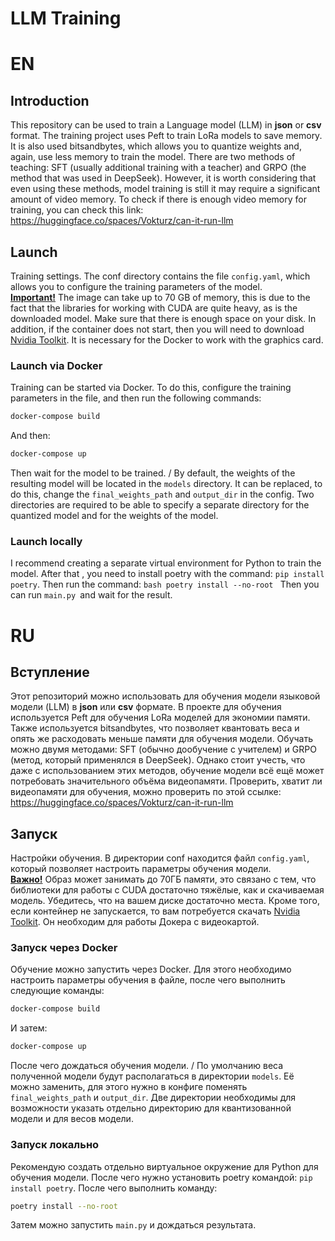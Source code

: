 # LLM Training
# EN
## Introduction
This repository can be used to train a Language model (LLM) in **json** or **csv** format.
The training project uses Peft to train LoRa models to save memory. It is also used
bitsandbytes, which allows you to quantize weights and, again, use less memory to train the model.
There are two methods of teaching: SFT (usually additional training with a teacher) and GRPO (the method that
was used in DeepSeek).
However, it is worth considering that even using these methods, model training is still
it may require a significant amount of video memory. To check if there is enough video memory for training,
you can check this link: https://huggingface.co/spaces/Vokturz/can-it-run-llm
## Launch
Training settings. The conf directory contains the file `config.yaml`, which allows you to configure
the training parameters of the model. \
<u>**Important!**</u> The image can take up to 70 GB of memory, this is due to the fact that the libraries for working with
CUDA are quite heavy, as is the downloaded model. Make sure that there is enough space on your disk.
In addition, if the container does not start, then you will need to download
[Nvidia Toolkit](https://developer.nvidia.com/cuda-toolkit). It is necessary for
the Docker to work with the graphics card.
### Launch via Docker
Training can be started via Docker. To do this, configure the training parameters in the file, and then
run the following commands:
```bash
docker-compose build
```
And then:
```bash
docker-compose up
```
Then wait for the model to be trained. /
By default, the weights of the resulting model will be located in the `models` directory. It can be replaced,
to do this, change the `final_weights_path` and `output_dir` in the config. Two directories are required to
be able to specify a separate directory for the quantized model and for the weights of the model.
### Launch locally
I recommend creating a separate virtual environment for Python to train the model. After that
, you need to install poetry with the command: `pip install poetry`. Then run the command:
``bash
poetry install --no-root
``
Then you can run `main.py `and wait for the result.

# RU
## Вступление
Этот репозиторий можно использовать для обучения модели языковой модели (LLM) в **json** или **csv** формате.
В проекте для обучения используется Peft для обучения LoRa моделей для экономии памяти. Также используется
bitsandbytes, что позволяет квантовать веса и опять же расходовать меньше памяти для обучения модели.
Обучать можно двумя методами: SFT (обычно дообучение с учителем) и GRPO (метод, который
применялся в DeepSeek).
Однако стоит учесть, что даже с использованием этих методов, обучение модели всё ещё
может потребовать значительного объёма видеопамяти. Проверить, хватит ли видеопамяти для обучения,
можно проверить по этой ссылке: https://huggingface.co/spaces/Vokturz/can-it-run-llm
## Запуск
Настройки обучения. В директории conf находится файл `config.yaml`, который позволяет настроить
параметры обучения модели. \
<u>**Важно!**</u> Образ может занимать до 70ГБ памяти, это связано с тем, что библиотеки для работы с
CUDA достаточно тяжёлые, как и скачиваемая модель. Убедитесь, что на вашем диске достаточно места.
Кроме того, если контейнер не запускается, то вам потребуется скачать
[Nvidia Toolkit](https://developer.nvidia.com/cuda-toolkit). Он необходим для
работы Докера с видеокартой.
### Запуск через Docker
Обучение можно запустить через Docker. Для этого необходимо настроить параметры обучения в файле, после чего
выполнить следующие команды:
```bash
docker-compose build
```
И затем:
```bash
docker-compose up
```
После чего дождаться обучения модели. /
По умолчанию веса полученной модели будут располагаться в директории `models`. Её можно заменить,
для этого нужно в конфиге поменять `final_weights_path` и `output_dir`. Две директории необходимы для
возможности указать отдельно директорию для квантизованной модели и для весов модели.
### Запуск локально
Рекомендую создать отдельно виртуальное окружение для Python для обучения модели. После чего
нужно установить poetry командой: `pip install poetry`. После чего выполнить команду:
```bash
poetry install --no-root
```
Затем можно запустить `main.py` и дождаться результата.
